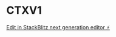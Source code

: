 # CTXV1

[Edit in StackBlitz next generation editor ⚡️](https://stackblitz.com/~/github.com/chouk92/CTXV1)